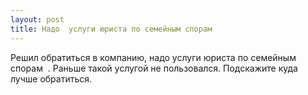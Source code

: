 ```yaml
---
layout: post 
title: Надо  услуги юриста по семейным спорам ‌  
--- 
```

Решил обратиться в компанию, надо  услуги юриста по семейным спорам ‌ . Раньше такой услугой не пользовался. Подскажите куда лучше обратиться.
